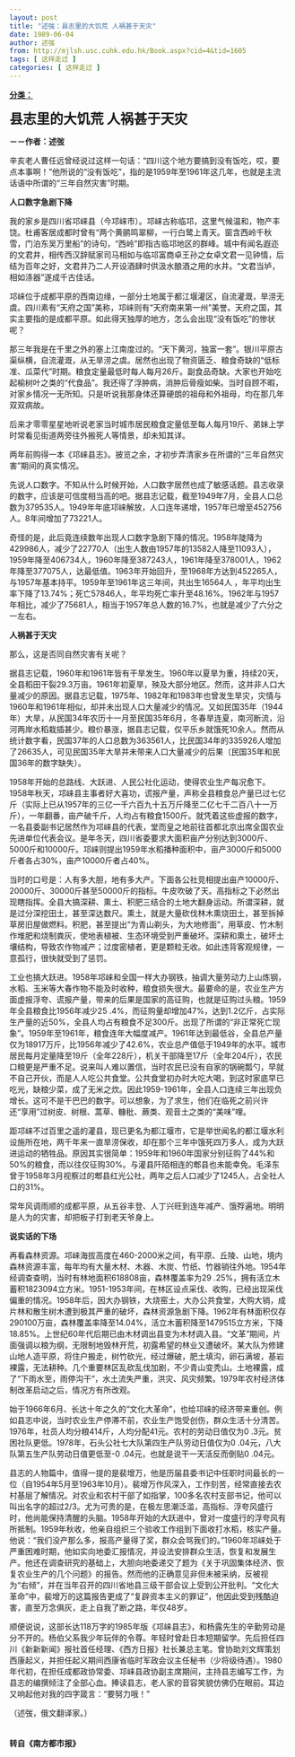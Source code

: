 ```yaml
---
layout: post
title: "述弢：县志里的大饥荒 人祸甚于天灾"
date: 1989-06-04
author: 述弢
from: http://mjlsh.usc.cuhk.edu.hk/Book.aspx?cid=4&tid=1605
tags: [ 这样走过 ]
categories: [ 这样走过 ]
---
```


<div style="margin: 15px 10px 10px 0px;">
 <div>
  <span id="ctl00_ContentPlaceHolder1_chapter1_SubjectLabel" style="font-weight:bold;text-decoration:underline;">
   分类：
  </span>
 </div>
 <p>
  <strong>
   <font size="5">
    县志里的大饥荒 人祸甚于天灾
   </font>
  </strong>
 </p>
 <p>
  <strong>
   －－作者：述弢
  </strong>
 </p>
 <p>
  辛亥老人曹任远曾经说过这样一句话：“四川这个地方要搞到没有饭吃，哎，要点本事啊！”他所说的“没有饭吃”，指的是1959年至1961年这几年，也就是主流话语中所谓的“三年自然灾害”时期。
 </p>
 <p>
  <strong>
   人口数字急剧下降
  </strong>
 </p>
 <p>
  我的家乡是四川省邛崃县（今邛崃市）。邛崃古称临邛，这里气候温和，物产丰饶。杜甫客居成都时曾有“两个黄鹂鸣翠柳，一行白鹭上青天。窗含西岭千秋雪，门泊东吴万里船”的诗句，“西岭”即指古临邛地区的群峰。城中有闻名遐迩的文君井，相传西汉辞赋家司马相如与临邛富商卓王孙之女卓文君一见钟情，后结为百年之好，文君井乃二人开设酒肆时供汲水酿酒之用的水井。“文君当垆，相如涤器”遂成千古佳话。
 </p>
 <p>
  邛崃位于成都平原的西南边缘，一部分土地属于都江堰灌区，自流灌溉，旱涝无虞。四川素有“天府之国”美称，邛崃则有“天府南来第一州”美誉。天府之国，其实主要指的是成都平原。如此得天独厚的地方，怎么会出现“没有饭吃”的惨状呢？
 </p>
 <p>
  那三年我是在千里之外的塞上江南度过的。“天下黄河，独富一套”。银川平原古渠纵横，自流灌溉，从无旱涝之虞。居然也出现了物资匮乏、粮食奇缺的“低标准、瓜菜代”时期。粮食定量最低时每人每月26斤。副食品奇缺。大家也开始吃起榆树叶之类的“代食品”。我还得了浮肿病，消肿后骨瘦如柴。当时自顾不暇，对家乡情况一无所知。只是听说我那身体还算硬朗的祖母和外祖母，均在那几年双双病故。
 </p>
 <p>
  后来才零零星星地听说老家当时城市居民粮食定量低至每人每月19斤、弟妹上学时常看见街道两旁往外搬死人等情景，却未知其详。
 </p>
 <p>
  两年前购得一本《邛崃县志》。披览之余，才初步弄清家乡在所谓的“三年自然灾害”期间的真实情况。
 </p>
 <p>
  先说人口数字。不知从什么时候开始，人口数字居然也成了敏感话题。县志收录的数字，应该是可信度相当高的吧。据县志记载，截至1949年7月，全县人口总数为379535人。1949年年底邛崃解放，人口连年递增，1957年已增至452756人。8年间增加了73221人。
 </p>
 <p>
  奇怪的是，此后竟连续数年出现人口数字急剧下降的情况。1958年陡降为429986人，减少了22770人（出生人数由1957年的13582人降至11093人），1959年降至406734人，1960年降至387243人，1961年降至378001人，1962年降至377075人，达最低值。1963年开始回升，至1968年方达到452265人，与1957年基本持平。1959年至1961年这三年间，共出生16564人 ，年平均出生率下降了13.74%；死亡57846人，年平均死亡率升至48.16%。1962年与1957年相比，减少了75681人，相当于1957年总人数的16.7%，也就是减少了六分之一左右。
 </p>
 <p>
  <strong>
   人祸甚于天灾
  </strong>
 </p>
 <p>
  那么，这是否同自然灾害有关呢？
 </p>
 <p>
  据县志记载，1960年和1961年皆有干旱发生。1960年以夏旱为重，持续20天，全县稻田干裂29.3万亩。1961年初夏旱，殃及大部分地区。然而，这并非人口大量减少的原因。据县志记载，1975年、1982年和1983年也曾发生旱灾，灾情与1960年和1961年相似，却并未出现人口大量减少的情况。又如民国35年（1944年）大旱，从民国34年农历十一月至民国35年6月，冬春旱连夏，南河断流，沿河两岸水稻栽插甚少。粮价暴涨，据县志记载，仅平乐乡就饿死10余人。然而从统计数字看，民国37年的人口总数为363561人，比民国34年的335926人增加了26635人，可见民国35年大旱并未带来人口大量减少的后果（民国35年和民国36年的数字缺失）。
 </p>
 <p>
  1958年开始的总路线、大跃进、人民公社化运动，使得农业生产每况愈下。1958年秋天，邛崃县主事者好大喜功，谎报产量，声称全县粮食总产量已过七亿斤（实际上已从1957年的三亿一千六百九十五万斤降至二亿七千二百八十一万斤），一年翻番，亩产破千斤，人均占有粮食1500斤。就凭着这些虚报的数字，一名县委副书记居然作为邛崃县的代表，堂而皇之地前往首都北京出席全国农业先进单位代表会议。是年冬天，四川省委要求大面积亩产分别达到3000斤、5000斤和10000斤。邛崃则提出1959年水稻播种面积中，亩产3000斤和5000斤者各占30%，亩产10000斤者占40%。
 </p>
 <p>
  当时的口号是：人有多大胆，地有多大产。下面各公社竞相提出亩产10000斤、20000斤、30000斤甚至50000斤的指标。牛皮吹破了天。高指标之下必然出现瞎指挥。全县大搞深耕、熏土、积肥三结合的土地大翻身运动。所谓深耕，就是过分深挖田土，甚至深达数尺。熏土，就是大量砍伐林木熏烧田土，甚至拆掉草房旧屋做燃料。积肥，甚至提出“为青山剃头，为大地修面”，用草皮、竹木制作堆肥和烧制粪灰，使地表植被、生态环境受到严重破坏。深耕和熏土，破坏土壤结构，导致农作物减产；过度密植者，更是颗粒无收。如此违背客观规律，一意孤行，很快就受到了惩罚。
 </p>
 <p>
  工业也搞大跃进。1958年邛崃和全国一样大办钢铁，抽调大量劳动力上山炼钢，水稻、玉米等大春作物不能及时收种，粮食损失很大。最要命的是，农业生产方面虚报浮夸、谎报产量，带来的后果是国家的高征购，也就是征购过头粮。1959年全县粮食比1956年减少25 .4%，而征购量却增加47%，达到1.2亿斤，占实际生产量的近50%，全县人均占有粮食不足300斤。出现了所谓的“非正常死亡现象”。1959年至1961年，粮食连年大幅度减产。1961年达到最低谷，全县总产量仅为18917万斤，比1956年减少了42.6%，农业总产值低于1949年的水平。城市居民每月定量降至19斤（全年228斤），机关干部降至17斤（全年204斤），农民口粮更是严重不足。说来叫人难以置信，当时农民已没有自家的锅碗瓢勺，早就不自己开伙，而是人人吃公共食堂。公共食堂初办时大吃大喝，到这时家底早已吃光，缺粮少菜，成了无米之炊。因此1959-1961年，全县人口连续三年出现负增长。这可不是干巴巴的数字。可以想象，为了求生，他们在临死之前兴许还“享用”过树皮、树根、蒿草、糠秕、蕨类、观音土之类的“美味”哩。
 </p>
 <p>
  距邛崃不过百里之遥的灌县，现已更名为都江堰市，它是举世闻名的都江堰水利设施所在地，两千年来一直旱涝保收，却在那个三年中饿死四万多人，成为大跃进运动的牺牲品。原因其实很简单：1959年和1960年国家分别征购了44%和50%的粮食，而以往仅征购30%。与灌县阡陌相连的郫县也未能幸免。毛泽东曾于1958年3月视察过的郫县红光公社，两年之后人口减少了1245人，占全社人口的31%。
 </p>
 <p>
  常年风调雨顺的成都平原，从五谷丰登、人丁兴旺到连年减产、饿殍遍地。明明是人为的灾害，却把板子打到老天爷身上。
 </p>
 <p>
  <strong>
   说实话的下场
  </strong>
 </p>
 <p>
  再看森林资源。邛崃海拔高度在460-2000米之间，有平原、丘陵、山地，境内森林资源丰富，每年均有大量木材、木器、木炭、竹纸、竹器销往外地。1954年经调查查明，当时有林地面积618808亩，森林覆盖率为29 .25%，拥有活立木蓄积1823094立方米。1951-1953年间，在林区设点采伐、收购，已经出现采伐偏重的情况。1958年后，因大办钢铁，大烧窑土，大办公共食堂，大购大销，成片林和散生树木遭到极其严重的破坏，森林资源急剧下降。1962年有林面积仅存290100万亩，森林覆盖率降至14.04%，活立木蓄积降至1479515立方米，下降18.85%。上世纪60年代后期已由木材调出县变为木材调入县。“文革”期间，片面强调以粮为纲，无限制地毁林开荒，初露希望的林业又遭破坏。某大队为修建山地人造平原，将住户搬走，树竹砍光，经过爆破，肥土填沟，卵石满坡，基岩裸露，无法耕种。几个重要林区乱砍乱伐加剧，不少青山变秃山。土地裸露，成了“下雨水至，雨停沟干”，水土流失严重，洪灾、风灾频繁。1979年农村经济体制改革启动之后，情况方有所改观。
 </p>
 <p>
  始于1966年6月、长达十年之久的“文化大革命”，也给邛崃的经济带来重创。例如县志中说，当时农业生产停滞不前，农业生产饱受创伤，群众生活十分清苦。1976年，社员人均分粮414斤，人均分配41元。农村的劳动日值仅为0 .3元。贫困社队更低。1978年，石头公社七大队第四生产队劳动日值仅为0 .04元，八大队第五生产队劳动日值更低至-0 .04元，也就是说干一天活反而倒贴0 .04元。
 </p>
 <p>
  县志的人物篇中，值得一提的是裴增万，他是历届县委书记中任职时间最长的一位（自1954年5月至1963年10月）。裴增万作风深入，工作刻苦，经常直接去农村基层了解情况。对农业和农村干部了如指掌，100多名农村支部书记，他可以叫出名字的超过2/3。尤为可贵的是，在极左思潮泛滥，高指标、浮夸风盛行时，他尚能保持清醒的头脑。1958年开始的大跃进中，曾对一度盛行的浮夸风有所抵制。1959年秋收，他亲自组织三个验收工作组到下面收打水稻，核实产量。他说：“我们没产那么多，报高产量得了奖，群众会骂我们的。”1960年邛崃处于严重困难时期，他如实向地委汇报情况，并设法安排群众生活，恢复和发展生产。他还在调查研究的基础上，大胆向地委递交了题为《关于巩固集体经济、恢复农业生产的几个问题》的报告。然而他的正确意见非但未被采纳，反被视为“右倾”，并在当年召开的四川省地县三级干部会议上受到公开批判。“文化大革命”中，裴增万的这篇报告更成了“复辟资本主义的罪证”，他因此受到残酷迫害，直至万念俱灰，走上自我了断之路，年仅48岁。
 </p>
 <p>
  顺便说说，这部长达118万字的1985年版《邛崃县志》，和杨露先生的辛勤劳动是分不开的。杨伯父系我少年玩伴的令尊。年轻时曾赴日本短期留学。先后担任四川《新新新闻》报社首任经理、《西方日报》社长兼总主笔。曾协助刘文辉策划西康起义，并担任起义期间西康省临时军政会议主任秘书（少将级待遇）。1980年代初，在担任成都政协常委、邛崃县政协副主席期间，主持县志编写工作，为县志的编撰倾注了全部心血。捧读县志，老人家的音容笑貌仿佛仍在眼前。耳边又响起他对我的四字箴言：“要努力哦！”
 </p>
 <p>
  （述弢，俄文翻译家。）
  <br/>
  <br/>
  <br/>
  <strong>
   转自《南方都市报》
  </strong>
 </p>
</div>

